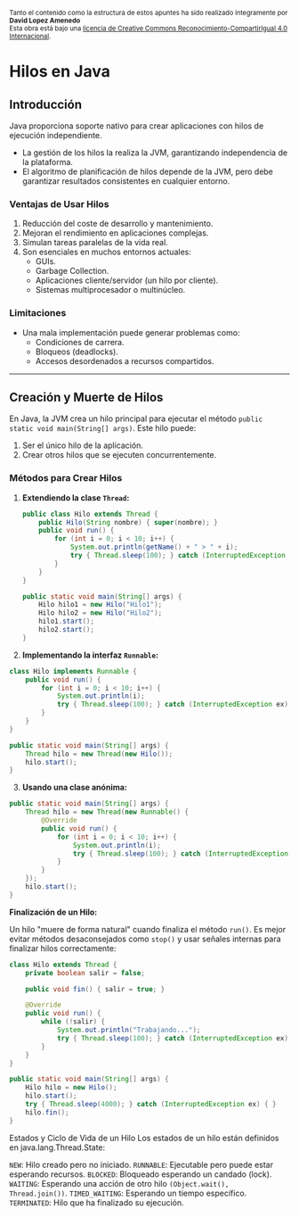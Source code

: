
<small>Tanto el contenido como la estructura de estos apuntes ha sido realizado integramente por <b>David Lopez Amenedo</b></small><br>
<small>Esta obra está bajo una <a href="https://creativecommons.org/licenses/by-sa/4.0/">licencia de Creative Commons Reconocimiento-CompartirIgual 4.0 Internacional</a>.</small>

# Hilos en Java

## Introducción
Java proporciona soporte nativo para crear aplicaciones con hilos de ejecución independiente. 
- La gestión de los hilos la realiza la JVM, garantizando independencia de la plataforma.
- El algoritmo de planificación de hilos depende de la JVM, pero debe garantizar resultados consistentes en cualquier entorno.

### Ventajas de Usar Hilos
1. Reducción del coste de desarrollo y mantenimiento.
2. Mejoran el rendimiento en aplicaciones complejas.
3. Simulan tareas paralelas de la vida real.
4. Son esenciales en muchos entornos actuales:
   - GUIs.
   - Garbage Collection.
   - Aplicaciones cliente/servidor (un hilo por cliente).
   - Sistemas multiprocesador o multinúcleo.

### Limitaciones
- Una mala implementación puede generar problemas como:
  - Condiciones de carrera.
  - Bloqueos (deadlocks).
  - Accesos desordenados a recursos compartidos.

---

## Creación y Muerte de Hilos
En Java, la JVM crea un hilo principal para ejecutar el método `public static void main(String[] args)`. Este hilo puede:
1. Ser el único hilo de la aplicación.
2. Crear otros hilos que se ejecuten concurrentemente.

### Métodos para Crear Hilos
1. **Extendiendo la clase `Thread`:**
   ```java
   public class Hilo extends Thread {
       public Hilo(String nombre) { super(nombre); }
       public void run() {
           for (int i = 0; i < 10; i++) {
               System.out.println(getName() + " > " + i);
               try { Thread.sleep(100); } catch (InterruptedException ex) { }
           }
       }
   }

   public static void main(String[] args) {
       Hilo hilo1 = new Hilo("Hilo1");
       Hilo hilo2 = new Hilo("Hilo2");
       hilo1.start();
       hilo2.start();
   }
2. **Implementando la interfaz `Runnable`:**


```java
class Hilo implements Runnable {
    public void run() {
        for (int i = 0; i < 10; i++) {
            System.out.println(i);
            try { Thread.sleep(100); } catch (InterruptedException ex) { }
        }
    }
}

public static void main(String[] args) {
    Thread hilo = new Thread(new Hilo());
    hilo.start();
}
```
3. **Usando una clase anónima:**

```java
public static void main(String[] args) {
    Thread hilo = new Thread(new Runnable() {
        @Override
        public void run() {
            for (int i = 0; i < 10; i++) {
                System.out.println(i);
                try { Thread.sleep(100); } catch (InterruptedException ex) { }
            }
        }
    });
    hilo.start();
}
```
**Finalización de un Hilo:**

Un hilo "muere de forma natural" cuando finaliza el método ```run()```.
Es mejor evitar métodos desaconsejados como ```stop()``` y usar señales internas para finalizar hilos correctamente:
```java
class Hilo extends Thread {
    private boolean salir = false;

    public void fin() { salir = true; }

    @Override
    public void run() {
        while (!salir) {
            System.out.println("Trabajando...");
            try { Thread.sleep(100); } catch (InterruptedException ex) { }
        }
    }
}

public static void main(String[] args) {
    Hilo hilo = new Hilo();
    hilo.start();
    try { Thread.sleep(4000); } catch (InterruptedException ex) { }
    hilo.fin();
}
```
Estados y Ciclo de Vida de un Hilo
Los estados de un hilo están definidos en java.lang.Thread.State:

`NEW`: Hilo creado pero no iniciado.
`RUNNABLE`: Ejecutable pero puede estar esperando recursos.
`BLOCKED`: Bloqueado esperando un candado (lock).
`WAITING`: Esperando una acción de otro hilo `(Object.wait(), Thread.join())`.
`TIMED_WAITING`: Esperando un tiempo específico.
`TERMINATED`: Hilo que ha finalizado su ejecución.